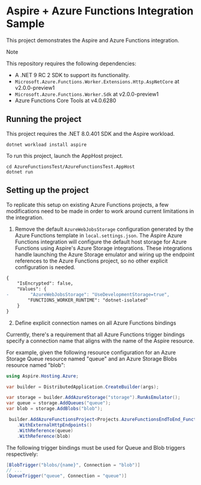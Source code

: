 # Aspire + Azure Functions Integration Sample

This project demonstrates the Aspire and Azure Functions integration.

> [!NOTE]  
> This repository requires the following dependencies:
> - A .NET 9 RC 2 SDK to support its functionality.
> - `Microsoft.Azure.Functions.Worker.Extensions.Http.AspNetCore` at v2.0.0-preview1
> - `Microsoft.Azure.Functions.Worker.Sdk` at v2.0.0-preview1
> - Azure Functions Core Tools at v4.0.6280

## Running the project

This project requires the .NET 8.0.401 SDK and the Aspire workload.

```
dotnet workload install aspire
```

To run this project, launch the AppHost project.

```
cd AzureFunctionsTest/AzureFunctionsTest.AppHost
dotnet run
```

## Setting up the project

To replicate this setup on existing Azure Functions projects, a few modifications need to be made in order to work around current limitations in the integration.

1. Remove the default `AzureWebJobsStorage` configuration generated by the Azure Functions template in `local.settings.json`. The Aspire Azure Functions integration will configure the default host storage for Azure Functions using Aspire's Azure Storage integrations. These integrations handle launching the Azure Storage emulator and wiring up the endpoint references to the Azure Functions project, so no other explicit configuration is needed.

```diff
{
    "IsEncrypted": false,
    "Values": {
-        "AzureWebJobsStorage": "UseDevelopmentStorage=true",
        "FUNCTIONS_WORKER_RUNTIME": "dotnet-isolated"
    }
}
```

2. Define explicit connection names on all Azure Functions bindings

Currently, there's a requirement that all Azure Functions trigger bindings specify a connection name that aligns with the name of the Aspire resource.

For example, given the following resource configuration for an Azure Storage Queue resource named "queue" and an Azure Storage Blobs resource named "blob":

```csharp
using Aspire.Hosting.Azure;

var builder = DistributedApplication.CreateBuilder(args);

var storage = builder.AddAzureStorage("storage").RunAsEmulator();
var queue = storage.AddQueues("queue");
var blob = storage.AddBlobs("blob");

 builder.AddAzureFunctionsProject<Projects.AzureFunctionsEndToEnd_Functions>("funcapp")
    .WithExternalHttpEndpoints()
    .WithReference(queue)
    .WithReference(blob)
```

The following trigger bindings must be used for Queue and Blob triggers respectively:

```csharp
[BlobTrigger("blobs/{name}", Connection = "blob")]
// ...
[QueueTrigger("queue", Connection = "queue")] 
```
 